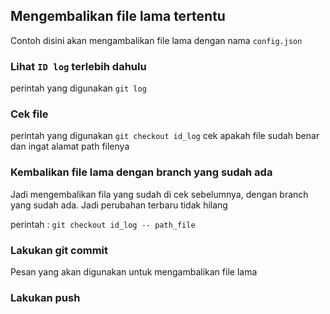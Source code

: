 ## Mengembalikan file lama tertentu
Contoh disini akan mengambalikan file lama dengan nama `config.json`

### Lihat `ID log` terlebih dahulu
perintah yang digunakan `git log`

### Cek file
perintah yang digunakan `git checkout id_log`
cek apakah file sudah benar dan ingat alamat path filenya

### Kembalikan file lama dengan branch yang sudah ada
Jadi mengembalikan fila yang sudah di cek sebelumnya, dengan branch yang sudah
ada. Jadi perubahan terbaru tidak hilang

perintah : `git checkout id_log -- path_file`

### Lakukan git commit
Pesan yang akan digunakan untuk mengambalikan file lama

### Lakukan push
